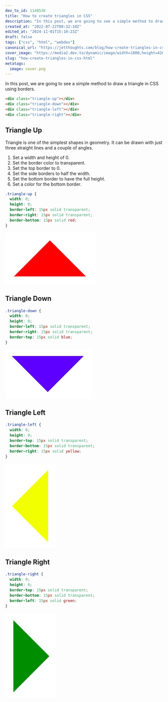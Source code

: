 ```yaml
---
dev_to_id: 1148536
title: "How to create triangles in CSS"
description: "In this post, we are going to see a simple method to draw a triangle in CSS using borders.    &lt;div..."
created_at: "2022-07-22T08:32:10Z"
edited_at: "2024-11-01T15:10:23Z"
draft: false
tags: ["css", "html", "webdev"]
canonical_url: "https://jetthoughts.com/blog/how-create-triangles-in-css-html/"
cover_image: "https://media2.dev.to/dynamic/image/width=1000,height=420,fit=cover,gravity=auto,format=auto/https%3A%2F%2Fmedia.dev.to%2Fcdn-cgi%2Fimage%2Fwidth%3D1000%2Cheight%3D420%2Cfit%3Dcover%2Cgravity%3Dauto%2Cformat%3Dauto%2Fhttps%253A%252F%252Fdev-to-uploads.s3.amazonaws.com%252Fuploads%252Farticles%252Ftk93al7i9cx2fdgv1ozn.png"
slug: "how-create-triangles-in-css-html"
metatags:
  image: cover.png
---
```

In this post, we are going to see a simple method to draw a triangle in CSS using borders.
```html
<div class="triangle-up"></div>
<div class="triangle-down"></div>
<div class="triangle-left"></div>
<div class="triangle-right"></div>
```

## Triangle Up
Triangle is one of the simplest shapes in geometry. It can be drawn with just three straight lines and a couple of angles.

1. Set a width and height of 0.
2. Set the border color to transparent.
3. Set the top border to 0.
4. Set the side borders to half the width.
5. Set the bottom border to have the full height.
6. Set a color for the bottom border.

```css
.triangle-up {
  width: 0; 
  height: 0; 
  border-left: 15px solid transparent;
  border-right: 15px solid transparent; 
  border-bottom: 15px solid red;
}
```
![Image description](file_0.png)

## Triangle Down
```css
.triangle-down {
  width: 0; 
  height: 0; 
  border-left: 15px solid transparent;
  border-right: 15px solid transparent;
  border-top: 15px solid blue;
}
```
![Image description](file_1.png)

## Triangle Left
```css
.triangle-left {
  width: 0; 
  height: 0; 
  border-top: 15px solid transparent;
  border-bottom: 15px solid transparent; 
  border-right: 15px solid yellow; 
}
```
![Image description](file_2.png)

## Triangle Right
```css
.triangle-right {
  width: 0; 
  height: 0; 
  border-top: 15px solid transparent;
  border-bottom: 15px solid transparent;
  border-left: 15px solid green;
}
```
![Image description](file_3.png)
 

